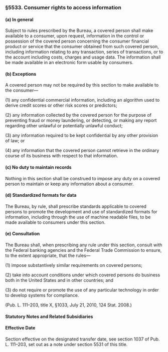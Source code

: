 ### §5533. Consumer rights to access information ###

#### (a) In general ####

Subject to rules prescribed by the Bureau, a covered person shall make available to a consumer, upon request, information in the control or possession of the covered person concerning the consumer financial product or service that the consumer obtained from such covered person, including information relating to any transaction, series of transactions, or to the account including costs, charges and usage data. The information shall be made available in an electronic form usable by consumers.

#### (b) Exceptions ####

A covered person may not be required by this section to make available to the consumer—

(1) any confidential commercial information, including an algorithm used to derive credit scores or other risk scores or predictors;

(2) any information collected by the covered person for the purpose of preventing fraud or money laundering, or detecting, or making any report regarding other unlawful or potentially unlawful conduct;

(3) any information required to be kept confidential by any other provision of law; or

(4) any information that the covered person cannot retrieve in the ordinary course of its business with respect to that information.

#### (c) No duty to maintain records ####

Nothing in this section shall be construed to impose any duty on a covered person to maintain or keep any information about a consumer.

#### (d) Standardized formats for data ####

The Bureau, by rule, shall prescribe standards applicable to covered persons to promote the development and use of standardized formats for information, including through the use of machine readable files, to be made available to consumers under this section.

#### (e) Consultation ####

The Bureau shall, when prescribing any rule under this section, consult with the Federal banking agencies and the Federal Trade Commission to ensure, to the extent appropriate, that the rules—

(1) impose substantively similar requirements on covered persons;

(2) take into account conditions under which covered persons do business both in the United States and in other countries; and

(3) do not require or promote the use of any particular technology in order to develop systems for compliance.

(Pub. L. 111–203, title X, §1033, July 21, 2010, 124 Stat. 2008.)

#### **Statutory Notes and Related Subsidiaries** ####

#### Effective Date ####

Section effective on the designated transfer date, see section 1037 of Pub. L. 111–203, set out as a note under section 5531 of this title.